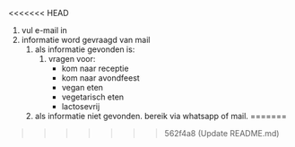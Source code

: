 <<<<<<< HEAD
1. vul e-mail in
1. informatie word gevraagd van mail
    1. als informatie gevonden is:
        1. vragen voor:
            - kom naar receptie
            - kom naar avondfeest
            - vegan eten
            - vegetarisch eten
            - lactosevrij
    1. als informatie niet gevonden. bereik via whatsapp of mail.
=======

>>>>>>> 562f4a8 (Update README.md)
